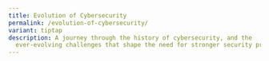 ```yaml
---
title: Evolution of Cybersecurity
permalink: /evolution-of-cybersecurity/
variant: tiptap
description: A journey through the history of cybersecurity, and the
  ever-evolving challenges that shape the need for stronger security practices.
---
```

